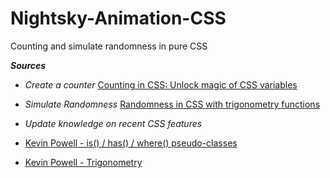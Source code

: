 # Nightsky-Animation-CSS
Counting and simulate randomness in pure CSS

**_Sources_**
* _Create a counter_
[Counting in CSS: Unlock magic of CSS variables](https://medium.com/hypersphere-codes/counting-in-css-unlock-magic-of-css-variables-8e610881097a)

* _Simulate Randomness_
[Randomness in CSS with trigonometry functions](https://medium.com/hypersphere-codes/randomness-in-css-with-trigonometry-functions-fac71c89cd23)

* _Update knowledge on recent CSS features_
 * [Kevin Powell - is() / has() / where() pseudo-classes](https://www.youtube.com/watch?v=3ncFpP8GP4g)
 * [Kevin Powell - Trigonometry](https://www.youtube.com/watch?v=eO33Rh3GFGk)
